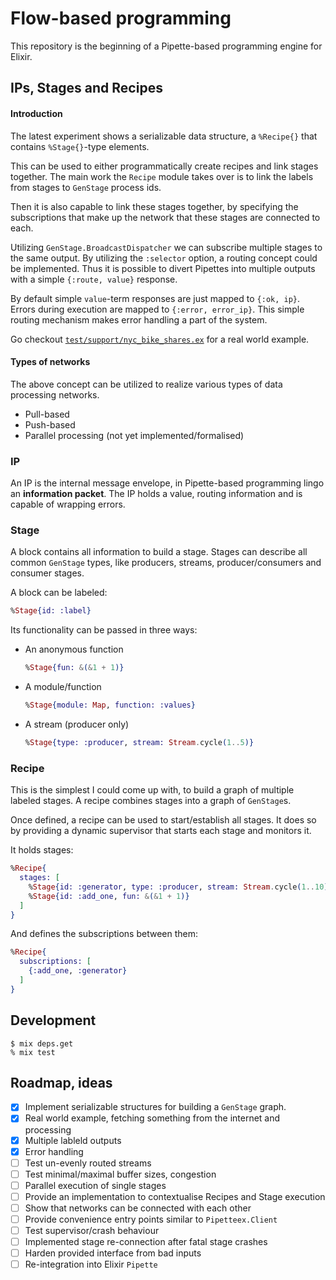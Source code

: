 # Flow-based programming

This repository is the beginning of a Pipette-based programming engine for Elixir.

## IPs, Stages and Recipes

#### Introduction

The latest experiment shows a serializable data structure, a `%Recipe{}` that contains
`%Stage{}`-type elements.

This can be used to either programmatically create recipes and link stages together.
The main work the `Recipe` module takes over is to link the labels from stages to `GenStage` process ids.

Then it is also capable to link these stages together, by specifying the subscriptions that make up
the network that these stages are connected to each.

Utilizing `GenStage.BroadcastDispatcher` we can subscribe multiple stages to the same output.
By utilizing the `:selector` option, a routing concept could be implemented.
Thus it is possible to divert Pipettes into multiple outputs with a simple `{:route, value}` response.

By default simple `value`-term responses are just mapped to `{:ok, ip}`. Errors during execution
are mapped to `{:error, error_ip}`. This simple routing mechanism makes error handling a part of the system.

Go checkout [`test/support/nyc_bike_shares.ex`](https://github.com/suitepad-gmbh/it3_playground/blob/master/test/support/nyc_bike_shares.ex) for a real world example.

#### Types of networks

The above concept can be utilized to realize various types of data processing networks.

* Pull-based
* Push-based
* Parallel processing (not yet implemented/formalised)


### IP

An IP is the internal message envelope, in Pipette-based programming lingo an **information packet**.
The IP holds a value, routing information and is capable of wrapping errors.

### Stage

A block contains all information to build a stage.
Stages can describe all common `GenStage` types, like producers, streams,
producer/consumers and consumer stages.

A block can be labeled:

```elixir
%Stage{id: :label}
```

Its functionality can be passed in three ways:

* An anonymous function

  ```elixir
  %Stage{fun: &(&1 + 1)}
  ```

* A module/function

  ```elixir
  %Stage{module: Map, function: :values}
  ```

* A stream (producer only)

  ```elixir
  %Stage{type: :producer, stream: Stream.cycle(1..5)}
  ```

### Recipe

This is the simplest I could come up with, to build a graph of multiple labeled stages.
A recipe combines stages into a graph of `GenStage`s.

Once defined, a recipe can be used to start/establish all stages.
It does so by providing a dynamic supervisor that starts each stage and monitors it.

It holds stages:

```elixir
%Recipe{
  stages: [
    %Stage{id: :generator, type: :producer, stream: Stream.cycle(1..10)},
    %Stage{id: :add_one, fun: &(&1 + 1)}
  ]
}
```

And defines the subscriptions between them:

```elixir
%Recipe{
  subscriptions: [
    {:add_one, :generator}
  ]
}
```

## Development

```console
$ mix deps.get
% mix test
```

## Roadmap, ideas

- [x] Implement serializable structures for building a `GenStage` graph.
- [x] Real world example, fetching something from the internet and processing
- [x] Multiple lableld outputs
- [x] Error handling
- [ ] Test un-evenly routed streams
- [ ] Test minimal/maximal buffer sizes, congestion
- [ ] Parallel execution of single stages
- [ ] Provide an implementation to contextualise Recipes and Stage execution
- [ ] Show that networks can be connected with each other
- [ ] Provide convenience entry points similar to `Pipetteex.Client`
- [ ] Test supervisor/crash behaviour
- [ ] Implemented stage re-connection after fatal stage crashes
- [ ] Harden provided interface from bad inputs
- [ ] Re-integration into Elixir `Pipette`
